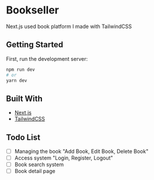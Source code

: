 # Bookseller
Next.js used book platform I made with TailwindCSS

## Getting Started
First, run the development server:
```bash
npm run dev
# or
yarn dev
```

## Built With
- [Next.js](https://nextjs.org/)
- [TailwindCSS](https://tailwindcss.com/)

## Todo List
- [ ] Managing the book "Add Book, Edit Book, Delete Book"
- [ ] Access system "Login, Register, Logout"
- [ ] Book search system
- [ ] Book detail page